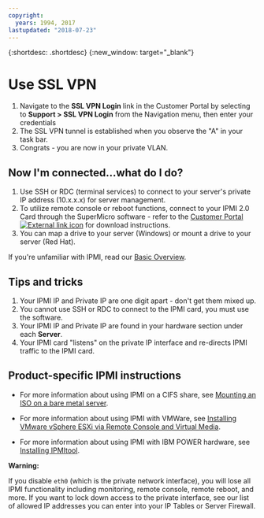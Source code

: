 ```yaml
---
copyright:
  years: 1994, 2017
lastupdated: "2018-07-23"
---
```


{:shortdesc: .shortdesc}
{:new_window: target="_blank"}

# Use SSL VPN

1. Navigate to the **SSL VPN Login** link in the Customer Portal by selecting to **Support > SSL VPN Login** from the Navigation menu, then enter your credentials
2. The SSL VPN tunnel is established when you observe the "A" in your task bar.
3. Congrats - you are now in your private VLAN.

## Now I'm connected...what do I do?

1. Use SSH or RDC (terminal services) to connect to your server's private IP address (10.x.x.x) for server management.
2. To utilize remote console or reboot functions, connect to your IPMI 2.0 Card through the SuperMicro software - refer to the [Customer Portal ![External link icon](../../icons/launch-glyph.svg "External link icon")](https://control.softlayer.com/) for download instructions.
3. You can map a drive to your server (Windows) or mount a drive to your server (Red Hat).

If you're unfamiliar with IPMI, read our [Basic Overview](ipmi.html).

## Tips and tricks

1. Your IPMI IP and Private IP are one digit apart - don't get them mixed up.
2. You cannot use SSH or RDC to connect to the IPMI card, you must use the software.
3. Your IPMI IP and Private IP are found in your hardware section under each **Server**.
4. Your IPMI card "listens" on the private IP interface and re-directs IPMI traffic to the IPMI card.

## Product-specific IPMI instructions
* For more information about using IPMI on a CIFS share, see [Mounting an ISO on a bare metal server](https://console.bluemix.net/docs/bare-metal/mount-iso-bare-metal-server.html#option-1-preferred-using-ipmi-iso-on-a-cifs-share-).
* For more information about using IPMI with VMWare, see [Installing VMware vSphere ESXi via Remote Console and Virtual Media](https://console.bluemix.net/docs/infrastructure/vmware/installing-vmware-vsphere-esxi-remote-console-and-virtual-media.html).

* For more information about using IPMI with IBM POWER hardware, see [Installing IPMItool](https://www.ibm.com/support/knowledgecenter/TI0003H/p8eih/p8eih_ipmitool.htm).

**Warning:**

If you disable `eth0` (which is the private network interface), you will lose all IPMI functionality including monitoring, remote console, remote reboot, and more. If you want to lock down access to the private interface, see our list of allowed IP addresses you can enter into your IP Tables or Server Firewall.
